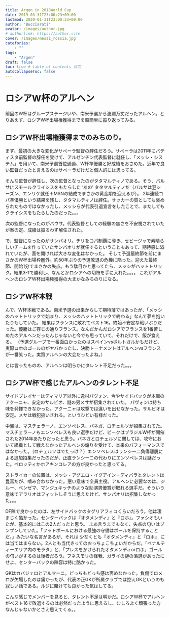```yaml
---
title: Argen in 2018World Cup
date: 2019-03-31T23:00:23+09:00
lastmod: 2020-01-31T23:00:23+09:00
author: "Bucciarati"
avatar: /images/author.jpg
# authorlink: https://author.site
cover: /images/messi_rossia.jpg
catefories:
    - ""
tags: 
    - "Argen"
draft: false
toc: true # table of contents 目次
autoCollapseToc: false
---
```


# ロシアW杯のアルヘン


前回のW杯はグループステージいや、南米予選から波瀾万丈だったアルヘン。とりあえず、ロシアW杯出場権獲得までを超簡単に振り返ってみる。

## ロシアW杯出場権獲得までのみちのり。


まず、最初の大きな変化がサべーラ監督の辞任だろう。サべーラは2011年にバティスタ前監督の辞任を受けて、アルゼンチン代表監督に就任し、「メッシ・システム」を用いて、南米予選首位通過、W杯準優勝と好成績をおさめた。近年で良い監督だったと言えるのはサベーラだけだと個人的には思ってる。

そんな監督が辞任し、次の監督となったのがタタマルティノである。そう、バルサにスモールクライシスをもたらした ‘あの‘ タタマルティノだ（バルサは翌シーズン、エンリケ就任＋MSNの結成でまさかの黄金期を迎えるが）。
2年連続コパ準優勝という結果を残し、タタマルティノは辞任。サッカーの質としても褒められたものではなかったし、メッシらが代表引退宣言をしたことで、またしてもクライシスをもたらしたのだった。。。

次の監督になったのがバウサ。代表監督としての経験の無さを不安視されていたが案の定、成績は振るわず解任された。

で、監督になったのがサンパオリ。チリをコパ制覇に導き、セビージャで素晴らしいチームを作っていたサンパオリが就任するということもあって、期待感に溢れていたが、蓋を開ければ大きな変化はなかった。
そして予選最終節を前にまさかのW杯出場枠圏外。約50年ぶりの予選敗退の危機に陥った。迎えた最終節、開始1分でまさかの失点。もう駄目かと思ってたら、メッシがハットトリック。結果3-1で勝利し、なんとかロシアへの切符を手に入れた。。。。
これがアルヘンのロシアW杯出場権獲得の大まかなみちのりになる。


## ロシアW杯本戦



んで、W杯本戦である。南米予選の出来からして期待薄ではあったが、「メッシのハットトリックで始まり、メッシのハットトリックで終わる」なんて夢を抱いたりもしていた。
結果はフランスに敗れてベスト16。終始不安定な戦いぶりだった。優勝はご存じの通りフランス。なんだかんだロシアでフランスを1番苦しめたのアルヘンだったんじゃないと今でも思っていて、それだけで、飯が食える。
（予選グループで一番面白かったのはスペインvsポルトガルかもだけど、実際ロホのゴールのがヤバかったし、決勝トーナメントはアルヘンvsフランスが一番笑った。実質アルヘンの大会だったよね。）

とは言ったものの、アルヘンは明らかにタレント不足だった。。。


## ロシアW杯で感じたアルヘンのタレント不足


サイドプレイヤーはディマリア以外に逸材パヴォン、今やサイドバックが本職のアクーニャ、安定のサルビオ、謎の男メサが招集されていた。
パヴォンは持ち味を発揮できなかった。アクーニャは攻撃では違いを出せなかった。サルビオは安定。メサは戦犯扱いされる。というひどい有様だった。

中盤は、マスチェラーノ、エンソペレス、バネガ、ロチェルソが招集されてた。マスチェラーノもエンソペレスも良い選手だけど、ピークはブラジルW杯が開催された2014年あたりだったと思う。バネガとロチェルソに関しては、攻守において組織として戦えなかったアルヘンの煽りを受けて、本来のパフォーマンスではなかった。（ロチェルソはでたっけ？）エンソペレスはランシー二負傷離脱による追加招集だったのだが、正直ランシーニの代わりにエンソペレスは謎だった。ペロッティかホアキンコレアの方が良かったと思ってる。

ストライカーの位置は、メッシ・アグエロ・イグアイン・ディバラとタレントは豊富だが、噛み合わなかった。悪い意味で全員主役。アルヘンに必要なのは、ジルー、ベンゼマ、マンジュキッチのような助演男優賞が取れる選手だ。そういう意味でアラリオはフィットしそうに思えたけど、サンパオリは招集しなかった。。。


DF陣で良かったのは、左サイドバックのタグリアフィコくらいだろう。他は凄まじく酷かった。センターバックは『オタメンディ』と『ロホ』。ファシオもいたが、基本的にはこの2人だったと思う。
まあ言うまでもなく、失点の匂いはプンプンしていた。「フットボールにおける最強の守備はボールを保持することだ。」みたいな名言があるが、それは 少なくとも『オタメンディ』と『ロホ』 には当てはまらない。2人とも当代きってのおっちょこちょいだからだ。「ペナルティーエリア内のモラタ」と、「プレスをかけられたオタメンディorロホ」ゴールの匂いがするのは後者だろう。フネスモリの怪我、ガライの謎の落選があったにせよ、センターバックの陣容は特に酷かった。


GKはカバジェロとアルマーニ。どっちもどっち感は否めなかった。負傷でロメロが欠場したのは痛かったが、代表の正GKが所属クラブでは控えGKというのも寂しい話である。ルジに賭けても良かった気はしてる。


こんな感じでメンバーを見ると、タレント不足は明かだ。ロシアW杯でアルヘンがベスト16で敗退するのは必然だったように思えるし、むしろよく頑張った方なんじゃないかとさえ思えてくる。。
